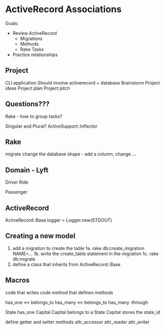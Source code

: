 # ActiveRecord Associations

Goals:
* Review ActiveRecord
  * Migrations
  * Methods
  * Rake Tasks
* Practice relationships

## Project
CLI application
Should involve activerecord + database
Brainstorm Project ideas
Project plan
Project pitch




## Questions???
Rake - how to group tasks?

Singular and Plural?
ActiveSupport::Inflector

## Rake
migrate
  change the database shape - add a column, change ...

## Domain - Lyft
Driver
Ride

Passenger

## ActiveRecord

ActiveRecord::Base.logger = Logger.new(STDOUT)

## Creating a new model
1. add a migration to create the table
  1a. rake db:create_migration NAME=...
  1b. write the create_table statement in the migration
  1c. rake db:migrate
2. define a class that inherits from ActiveRecord::Base

## Macros
code that writes code
method that defines methods

has_one <-> belongs_to
has_many <-> belongs_to
has_many :through

State has_one Capital
Capital belongs to a State
Capital stores the state_id


define getter and setter methods
attr_accessor
attr_reader
attr_writer
